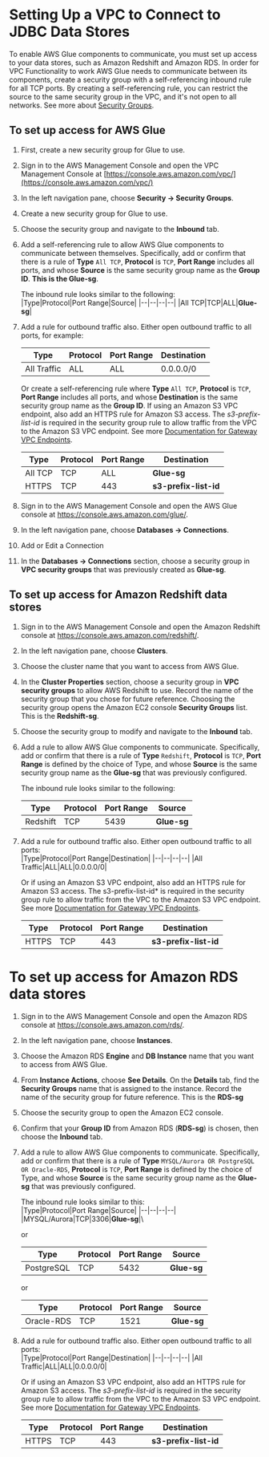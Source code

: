 # Setting Up a VPC to Connect to JDBC Data Stores<a name="setup-vpc-for-glue-access"></a>

To enable AWS Glue components to communicate, you must set up access to your data stores, such as Amazon Redshift and Amazon RDS\. In order for VPC Functionality to work AWS Glue needs to communicate between its components, create a security group with a self\-referencing inbound rule for all TCP ports\. By creating a self\-referencing rule, you can restrict the source to the same security group in the VPC, and it's not open to all networks\. See more about [Security Groups](https://docs.aws.amazon.com/AWSEC2/latest/UserGuide/security-group-rules.html)\.

## ****To set up access for AWS Glue****

1. First, create a new security group for Glue to use.

1. Sign in to the AWS Management Console and open the VPC Management Console at [https://console.aws.amazon.com/vpc/](https://console.aws.amazon.com/vpc/) 

1. In the left navigation pane, choose **Security -> Security Groups**.

1. Create a new security group for Glue to use. 

1. Choose the security group and navigate to the **Inbound** tab\.

1. Add a self\-referencing rule to allow AWS Glue components to communicate between themselves\. Specifically, add or confirm that there is a rule of **Type** `All TCP`, **Protocol** is `TCP`, **Port Range** includes all ports, and whose **Source** is the same security group name as the **Group ID**\. **This is the Glue-sg**.

   The inbound rule looks similar to the following:  
   |Type|Protocol|Port Range|Source|
   |--|--|--|--|
   |All TCP|TCP|ALL|**Glue-sg**| 

1. Add a rule for outbound traffic also\. Either open outbound traffic to all ports, for example: 
 
    |Type|Protocol|Port Range|Destination|
    |--|--|--|--|
    |All Traffic|ALL|ALL|0.0.0.0/0|

   Or create a self\-referencing rule where **Type** `All TCP`, **Protocol** is `TCP`, **Port Range** includes all ports, and whose **Destination** is the same security group name as the **Group ID**\. If using an Amazon S3 VPC endpoint, also add an HTTPS rule for Amazon S3 access\. The *s3\-prefix\-list\-id* is required in the security group rule to allow traffic from the VPC to the Amazon S3 VPC endpoint\. See more [Documentation for Gateway VPC Endpoints](https://docs.aws.amazon.com/vpc/latest/privatelink/vpce-gateway.html)\.

   |Type|Protocol|Port Range|Destination|
   |--|--|--|--|
   |All TCP|TCP|ALL|**Glue-sg**|
   |HTTPS|TCP|443|**s3-prefix-list-id**|

3. Sign in to the AWS Management Console and open the AWS Glue console at [https://console\.aws\.amazon\.com/glue/](https://console.aws.amazon.com/glue/)\.

4. In the left navigation pane, choose **Databases -> Connections**\.

5. Add or Edit a Connection

6. In the **Databases -> Connections** section, choose a security group in **VPC security groups** that was previously created as **Glue-sg**\. 

## **To set up access for Amazon Redshift data stores**

1. Sign in to the AWS Management Console and open the Amazon Redshift console at [https://console\.aws\.amazon\.com/redshift/](https://console.aws.amazon.com/redshift/)\.

2. In the left navigation pane, choose **Clusters**\.

3. Choose the cluster name that you want to access from AWS Glue\.

4. In the **Cluster Properties** section, choose a security group in **VPC security groups** to allow AWS Redshift to use\. Record the name of the security group that you chose for future reference\. Choosing the security group opens the Amazon EC2 console **Security Groups** list\. This is the **Redshift-sg**.

5. Choose the security group to modify and navigate to the **Inbound** tab\.

6. Add a rule to allow AWS Glue components to communicate\. Specifically, add or confirm that there is a rule of **Type** `Redshift`, **Protocol** is `TCP`, **Port Range** is defined by the choice of Type, and whose **Source** is the same security group name as the **Glue-sg** that was previously configured\.  

   The inbound rule looks similar to the following:   
   
   |Type|Protocol|Port Range|Source|
   |--|--|--|--|
   |Redshift|TCP|5439|**Glue-sg**| 


7. Add a rule for outbound traffic also\. Either open outbound traffic to all ports:                  
    |Type|Protocol|Port Range|Destination|
    |--|--|--|--|
    |All Traffic|ALL|ALL|0.0.0.0/0|

   Or if using an Amazon S3 VPC endpoint, also add an HTTPS rule for Amazon S3 access\. The s3\-prefix\-list\-id* is required in the security group rule to allow traffic from the VPC to the    Amazon S3 VPC endpoint\. See more [Documentation for Gateway VPC Endpoints](https://docs.aws.amazon.com/vpc/latest/privatelink/vpce-gateway.html)\.

   |Type|Protocol|Port Range|Destination|
   |--|--|--|--|
   |HTTPS|TCP|443|**s3-prefix-list-id**| 

# **To set up access for Amazon RDS data stores**

1. Sign in to the AWS Management Console and open the Amazon RDS console at [https://console\.aws\.amazon\.com/rds/](https://console.aws.amazon.com/rds/)\.

2. In the left navigation pane, choose **Instances**\.

3. Choose the Amazon RDS **Engine** and **DB Instance** name that you want to access from AWS Glue\.

4. From **Instance Actions**, choose **See Details**\. On the **Details** tab, find the **Security Groups** name that is assigned to the instance\. Record the name of the security group for future reference\. This is the **RDS-sg**

5. Choose the security group to open the Amazon EC2 console\.

6. Confirm that your **Group ID** from Amazon RDS (**RDS-sg**) is chosen, then choose the **Inbound** tab\.

7. Add a rule to allow AWS Glue components to communicate\. Specifically, add or confirm that there is a rule of **Type** `MYSQL/Aurora OR PostgreSQL OR Oracle-RDS`, **Protocol** is `TCP`, **Port Range** is defined by the choice of Type, and whose **Source** is the same security group name as the **Glue-sg** that was previously configured\. 

   The inbound rule looks similar to this:  
   |Type|Protocol|Port Range|Source|
   |--|--|--|--|
   |MYSQL/Aurora|TCP|3306|**Glue-sg**|\
   
   or
   
   |Type|Protocol|Port Range|Source|
   |--|--|--|--|
   |PostgreSQL|TCP|5432|**Glue-sg**| 
   
   or
   
   |Type|Protocol|Port Range|Source|
   |--|--|--|--|
   |Oracle-RDS|TCP|1521|**Glue-sg**| 


8. Add a rule for outbound traffic also\. Either open outbound traffic to all ports:  
    |Type|Protocol|Port Range|Destination|
    |--|--|--|--|
    |All Traffic|ALL|ALL|0.0.0.0/0|
    
   Or if using an Amazon S3 VPC endpoint, also add an HTTPS rule for Amazon S3 access\. The *s3\-prefix\-list\-id* is required in the security group rule to allow traffic from the VPC to the Amazon S3 VPC endpoint\. See more [Documentation for Gateway VPC Endpoints](https://docs.aws.amazon.com/vpc/latest/privatelink/vpce-gateway.html)\.
   
   |Type|Protocol|Port Range|Destination|
   |--|--|--|--|
   |HTTPS|TCP|443|**s3-prefix-list-id**| 
